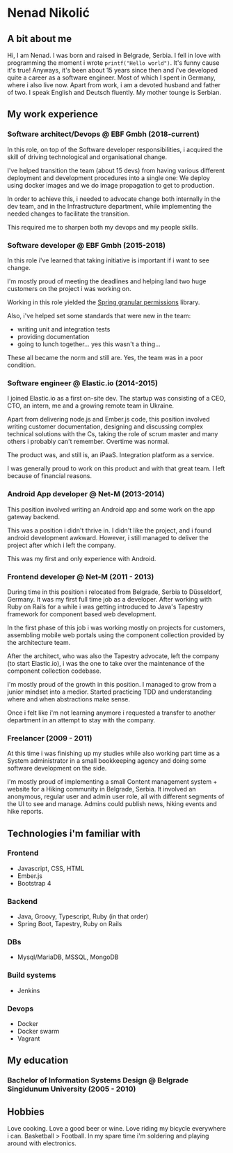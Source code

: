 # Nenad Nikolić

## A bit about me

Hi, I am Nenad. I was born and raised in Belgrade, Serbia. I fell in love with programming the moment i wrote `printf("Hello world")`. It's funny cause it's true! Anyways, it's been about 15 years since then and i've developed quite a career as a software engineer. Most of which I spent in Germany, where i also live now. Apart from work, i am a devoted husband and father of two. I speak English and Deutsch fluently. My mother tounge is Serbian.

## My work experience

### Software architect/Devops @ EBF Gmbh (2018-current)

In this role, on top of the Software developer responsibilities, i acquired the skill of driving technological and organisational change.

I've helped transition the team (about 15 devs) from having various different deployment and development procedures into a single one: We deploy using docker images and we do image propagation to get to production.

In order to achieve this, i needed to advocate change both internally in the dev team, and in the Infrastructure department, while implementing the needed changes to facilitate the transition.

This required me to sharpen both my devops and my people skills.


### Software developer @ EBF Gmbh (2015-2018)

In this role i've learned that taking initiative is important if i want to see change.

I'm mostly proud of meeting the deadlines and helping land two huge customers on the project i was working on. 

Working in this role yielded the [Spring granular permissions](https://github.com/ebf/spring-granular-permissions) library.

Also, i've helped set some standards that were new in the team:
- writing unit and integration tests
- providing documentation 
- going to lunch together... yes this wasn't a thing...

These all became the norm and still are. Yes, the team was in a poor condition.


### Software engineer @ Elastic.io (2014-2015) 

I joined Elastic.io as a first on-site dev. The startup was consisting of a CEO, CTO, an intern, me and a growing remote team in Ukraine.

Apart from delivering node.js and Ember.js code, this position involved writing customer documentation, designing and discussing complex technical solutions with the Cs, taking the role of scrum master and many others i probably can't remember. Overtime was normal. 

The product was, and still is, an iPaaS. Integration platform as a service.

I was generally proud to work on this product and with that great team. I left because of financial reasons.


### Android App developer @ Net-M (2013-2014) 

This position involved writing an Android app and some work on the app gateway backend.

This was a position i didn't thrive in. I didn't like the project, and i found android development awkward. However, i still managed to deliver the project after which i left the company.

This was my first and only experience with Android.


### Frontend developer @ Net-M (2011 - 2013)

During time in this position i relocated from Belgrade, Serbia to Düsseldorf, Germany. It was my first full time job as a developer. After working with Ruby on Rails for a while i was getting introduced to Java's Tapestry framework for component based web development. 

In the first phase of this job i was working mostly on projects for customers, assembling mobile web portals using the component collection provided by the architecture team.

After the architect, who was also the Tapestry advocate, left the company (to start Elastic.io), i was the one to take over the maintenance of the component collection codebase.

I'm mostly proud of the growth in this position. I managed to grow from a junior mindset into a medior. Started practicing TDD and understanding where and when abstractions make sense.

Once i felt like i'm not learning anymore i requested a transfer to another department in an attempt to stay with the company.


### Freelancer (2009 - 2011)

At this time i was finishing up my studies while also working part time as a System administrator in a small bookkeeping agency and doing some software development on the side.

I'm mostly proud of implementing a small Content management system + website for a Hiking community in Belgrade, Serbia. It involved an anonymous, regular user and admin user role, all with different segments of the UI to see and manage. Admins could publish news, hiking events and hike reports.


## Technologies i'm familiar with

### Frontend

- Javascript, CSS, HTML
- Ember.js
- Bootstrap 4

### Backend

- Java, Groovy, Typescript, Ruby (in that order)
- Spring Boot, Tapestry, Ruby on Rails

### DBs

- Mysql/MariaDB, MSSQL, MongoDB

### Build systems

- Jenkins

### Devops

- Docker
- Docker swarm
- Vagrant

## My education

### Bachelor of Information Systems Design @ Belgrade Singidunum University (2005 - 2010)

## Hobbies

Love cooking. Love a good beer or wine. Love riding my bicycle everywhere i can. Basketball > Football. In my spare time i'm soldering and playing around with electronics.
